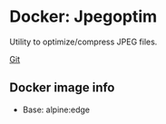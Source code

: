 # Docker: Jpegoptim

Utility to optimize/compress JPEG files.  

[Git](https://github.com/tjko/jpegoptim)

## Docker image info
- Base: alpine:edge